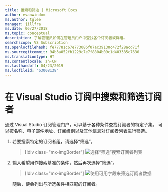```yaml
---
title: 搜索和筛选 | Microsoft Docs
author: evanwindom
ms.author: tglee
manager: jillfra
ms.date: 06/27/2018
ms.topic: conceptual
description: 了解管理员如何在管理员门户中查找各个订阅者或群组。
searchscope: VS Subscription
ms.openlocfilehash: fe77781c67e773086f07ac39130c472f28acd71f
ms.sourcegitcommit: 94b3a052fb1229c7e7f8804b09c1d403385c7630
ms.translationtype: HT
ms.contentlocale: zh-CN
ms.lasthandoff: 04/23/2019
ms.locfileid: "63008138"
---
```

# <a name="search-and-filter-subscribers-in-visual-studio-subscriptions"></a>在 Visual Studio 订阅中搜索和筛选订阅者

通过 Visual Studio 订阅管理门户，可以基于各种条件查找订阅者的特定子集。 可以按名称、电子邮件地址、订阅级别以及其他信息对订阅者列表进行筛选。

1. 若要搜索特定的订阅者组，请选择“筛选”。
   > [!div class="mx-imgBorder"]
   > ![选择“筛选”搜索订阅者列表](media/filter-list.png)

2. 输入希望用作搜索基准的条件，然后再次选择“筛选”。
   > [!div class="mx-imgBorder"]
   > ![使用可用字段来筛选订阅者数据](media/filter-subscribers.png)

   随后，便会列出与所选条件相匹配的订阅者。
